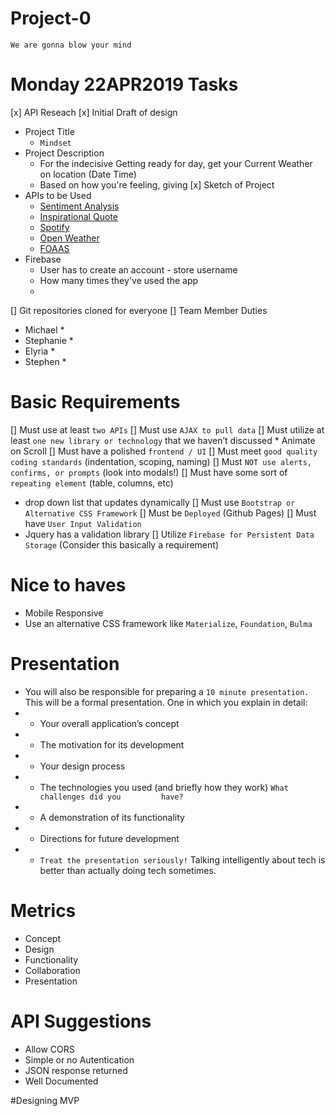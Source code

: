 # Project-0
`We are gonna blow your mind`


# Monday 22APR2019 Tasks
[x] API Reseach
[x] Initial Draft of design
* Project Title
    * `Mindset`
* Project Description
    * For the indecisive Getting ready for day, get your Current Weather on location (Date Time)
    * Based on how you're feeling, giving
[x] Sketch of Project
* APIs to be Used
    * [Sentiment Analysis](https://rapidapi.com/twinword/api/sentiment-analysis/details)
    * [Inspirational Quote](https://rapidapi.com/HealThruWords/api/universal-inspirational-quotes)
    * [Spotify](https://rapidapi.com/stefan.skliarov/api/Spotify)
    * [Open Weather](hhttps://rapidapi.com/community/api/open-weather-map)
    * [FOAAS](https://rapidapi.com/community/api/foaas)
* Firebase
    * User has to create an account - store username
    * How many times they've used the app
    * 
[] Git repositories cloned for everyone
[] Team Member Duties
* Michael
    * 
* Stephanie
    * 
* Elyria
    * 
* Stephen
    * 



# Basic Requirements
[] Must use at least `two APIs`
[] Must use `AJAX to pull data`
[] Must utilize at least `one new library or technology` that we haven’t discussed
    * Animate on Scroll
[] Must have a polished `frontend / UI`
[] Must meet `good quality coding standards` (indentation, scoping, naming)
[] Must `NOT use alerts, confirms, or prompts` (look into modals!)
[] Must have some sort of `repeating element` (table, columns, etc)
   * drop down list that updates dynamically
[] Must use `Bootstrap or Alternative CSS Framework`
[] Must be `Deployed` (Github Pages)
[] Must have `User Input Validation`
   * Jquery has a validation library
[] Utilize `Firebase for Persistent Data Storage` (Consider this basically a requirement)
 
# Nice to haves
* Mobile Responsive
* Use an alternative CSS framework like `Materialize`, `Foundation`, `Bulma`

# Presentation
* You will also be responsible for preparing a `10 minute presentation.` This will be a formal presentation. One in which you explain in detail:
* * Your overall application’s concept
* * The motivation for its development
* * Your design process
* * The technologies you used (and briefly how they work) `What challenges did you         have?`
* * A demonstration of its functionality
* * Directions for future development
* * `Treat the presentation seriously!` Talking intelligently about tech is better than actually doing tech sometimes.

# Metrics
* Concept
* Design
* Functionality
* Collaboration
* Presentation

# API Suggestions
* Allow CORS
* Simple or no Autentication
* JSON response returned
* Well Documented



#Designing MVP


